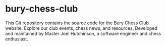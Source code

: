 # bury-chess-club
This Git repository contains the source code for the Bury Chess Club website. Explore our club events, chess news, and resources. Developed and maintained by Master Joel Hutchinson, a software engineer and chess enthusiast.
